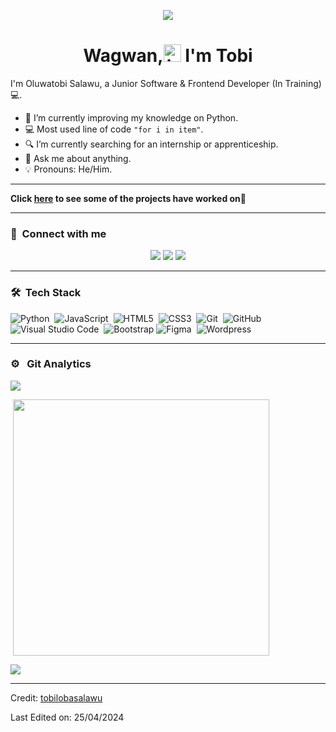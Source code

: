 <p align="center"><img src="https://camo.githubusercontent.com/7de37139d0b4c1ce40865e799b446c0e963a3dd8fb68d239707237c40604fa3d/68747470733a2f2f63646e2e6472696262626c652e636f6d2f75736572732f3733303730332f73637265656e73686f74732f363538313234332f6176656e746f2e676966"></p>

<h1 align="center"> Wagwan,<img src="https://user-images.githubusercontent.com/1303154/88677602-1635ba80-d120-11ea-84d8-d263ba5fc3c0.gif" width="28px" alt="hi"> I'm Tobi </h1>

I'm Oluwatobi Salawu, a Junior Software & Frontend Developer (In Training) 💻.

<!-- TODO: Add last video link -->

- :snake: I’m currently improving  my knowledge on Python.
- :computer: Most used line of code `"for i in item"`.
- 🔍 I’m currently searching for an internship or apprenticeship.
- :speech_balloon: Ask me about anything.
- :bulb: Pronouns: He/Him.

---

**Click [here](https://github.com/tobilobasalawu/Projects) to see some of the projects have worked on**🔌

---

### :link: &nbsp;Connect with me

<p align="center">
<a href="https://www.linkedin.com/in/oluwatobi-s-637258246"><img src="https://img.shields.io/badge/-Tobi%20s-0077B5?style=for-the-badge&logo=Linkedin&logoColor=white"/></a>
<a href="mailto:tobisal.dev@gmail.com"><img src="https://img.shields.io/badge/-tobisal.dev@gmail.com-D14836?style=for-the-badge&logo=Gmail&logoColor=white"/></a>
<a href="https://www.snapchat.com/add/tobyxx15?share_id=6qvLLnnfRpSNX1SRb7P1xA&locale=en_GB"><img src="https://img.shields.io/badge/Tobs-FFFC00?style=for-the-badge&logo=snapchat&logoColor=white"></a>
</p>
<hr>

### 🛠 &nbsp;Tech Stack

![Python](https://img.shields.io/badge/-Python-05122A?style=flat&logo=python)&nbsp;
![JavaScript](https://img.shields.io/badge/-JavaScript-05122A?style=flat&logo=javascript)&nbsp;
![HTML5](https://img.shields.io/badge/-HTML5-05122A?style=flat&logo=HTML5)&nbsp;
![CSS3](https://img.shields.io/badge/-CSS3-05122A?style=flat&logo=CSS3&logoColor=1572B6)&nbsp;
![Git](https://img.shields.io/badge/-Git-05122A?style=flat&logo=git)&nbsp;
![GitHub](https://img.shields.io/badge/-GitHub-05122A?style=flat&logo=github)&nbsp;
![Visual Studio Code](https://img.shields.io/badge/-Visual%20Studio%20Code-05122A?style=flat&logo=visual-studio-code&logoColor=007ACC)&nbsp;
![Bootstrap](https://img.shields.io/badge/-Bootstrap-05122A?style=flat&logo=bootstrap&logoColor=563D7C)
![Figma](https://img.shields.io/badge/-figma-05122A?style=flat&logo=figma)&nbsp;
![Wordpress](https://img.shields.io/badge/-wordpress-05122A?style=flat&logo=wordpress)&nbsp;
<hr>

### ⚙️ &nbsp; Git Analytics
 
<p><img align="center" src="https://github-readme-stats.vercel.app/api?username=tobilobasalawu&theme=dark&show_icons=true"> </p>
<p>&nbsp;<img align="center" src="https://github-readme-stats.vercel.app/api/top-langs/?username=tobilobasalawu&theme=dark&layout=compact" width="410" /></p>
<p> <img align="center" src="https://github-readme-streak-stats.herokuapp.com/?user=tobilobasalawu&theme=vue-dark&hide_border=true"> </p>

------
Credit: [tobilobasalawu](https://github.com/tobilobasalawu)

Last Edited on: 25/04/2024
